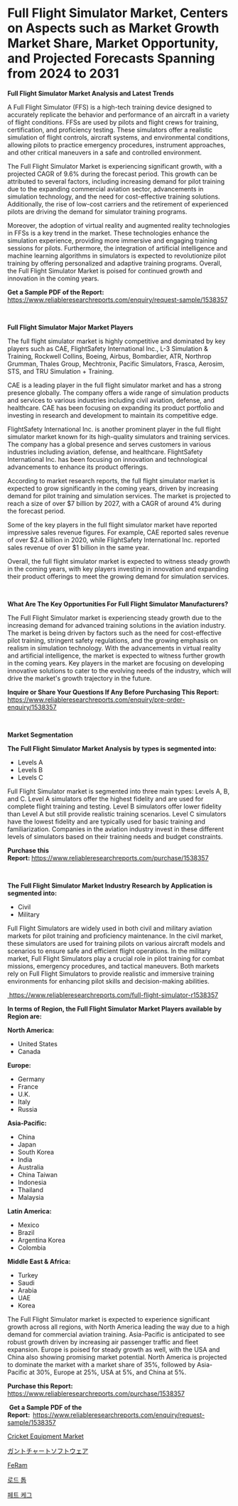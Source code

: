 <p><h1>Full Flight Simulator Market, Centers on Aspects such as Market Growth Market Share, Market Opportunity, and Projected Forecasts Spanning from 2024 to 2031</h1></p><p><strong>Full Flight Simulator Market Analysis and Latest Trends</strong></p>
<p><p>A Full Flight Simulator (FFS) is a high-tech training device designed to accurately replicate the behavior and performance of an aircraft in a variety of flight conditions. FFSs are used by pilots and flight crews for training, certification, and proficiency testing. These simulators offer a realistic simulation of flight controls, aircraft systems, and environmental conditions, allowing pilots to practice emergency procedures, instrument approaches, and other critical maneuvers in a safe and controlled environment.</p><p>The Full Flight Simulator Market is experiencing significant growth, with a projected CAGR of 9.6% during the forecast period. This growth can be attributed to several factors, including increasing demand for pilot training due to the expanding commercial aviation sector, advancements in simulation technology, and the need for cost-effective training solutions. Additionally, the rise of low-cost carriers and the retirement of experienced pilots are driving the demand for simulator training programs.</p><p>Moreover, the adoption of virtual reality and augmented reality technologies in FFSs is a key trend in the market. These technologies enhance the simulation experience, providing more immersive and engaging training sessions for pilots. Furthermore, the integration of artificial intelligence and machine learning algorithms in simulators is expected to revolutionize pilot training by offering personalized and adaptive training programs. Overall, the Full Flight Simulator Market is poised for continued growth and innovation in the coming years.</p></p>
<p><strong>Get a Sample PDF of the Report:&nbsp;</strong> <a href="https://www.reliableresearchreports.com/enquiry/request-sample/1538357">https://www.reliableresearchreports.com/enquiry/request-sample/1538357</a></p>
<p>&nbsp;</p>
<p><strong>Full Flight Simulator Major Market Players</strong></p>
<p><p>The full flight simulator market is highly competitive and dominated by key players such as CAE, FlightSafety International Inc., L-3 Simulation & Training, Rockwell Collins, Boeing, Airbus, Bombardier, ATR, Northrop Grumman, Thales Group, Mechtronix, Pacific Simulators, Frasca, Aerosim, STS, and TRU Simulation + Training.</p><p>CAE is a leading player in the full flight simulator market and has a strong presence globally. The company offers a wide range of simulation products and services to various industries including civil aviation, defense, and healthcare. CAE has been focusing on expanding its product portfolio and investing in research and development to maintain its competitive edge. </p><p>FlightSafety International Inc. is another prominent player in the full flight simulator market known for its high-quality simulators and training services. The company has a global presence and serves customers in various industries including aviation, defense, and healthcare. FlightSafety International Inc. has been focusing on innovation and technological advancements to enhance its product offerings.</p><p>According to market research reports, the full flight simulator market is expected to grow significantly in the coming years, driven by increasing demand for pilot training and simulation services. The market is projected to reach a size of over $7 billion by 2027, with a CAGR of around 4% during the forecast period.</p><p>Some of the key players in the full flight simulator market have reported impressive sales revenue figures. For example, CAE reported sales revenue of over $2.4 billion in 2020, while FlightSafety International Inc. reported sales revenue of over $1 billion in the same year.</p><p>Overall, the full flight simulator market is expected to witness steady growth in the coming years, with key players investing in innovation and expanding their product offerings to meet the growing demand for simulation services.</p></p>
<p>&nbsp;</p>
<p><strong>What Are The Key Opportunities For Full Flight Simulator Manufacturers?</strong></p>
<p><p>The Full Flight Simulator market is experiencing steady growth due to the increasing demand for advanced training solutions in the aviation industry. The market is being driven by factors such as the need for cost-effective pilot training, stringent safety regulations, and the growing emphasis on realism in simulation technology. With the advancements in virtual reality and artificial intelligence, the market is expected to witness further growth in the coming years. Key players in the market are focusing on developing innovative solutions to cater to the evolving needs of the industry, which will drive the market's growth trajectory in the future.</p></p>
<p><strong>Inquire or Share Your Questions If Any Before Purchasing This Report:</strong> <a href="https://www.reliableresearchreports.com/enquiry/pre-order-enquiry/1538357">https://www.reliableresearchreports.com/enquiry/pre-order-enquiry/1538357</a></p>
<p>&nbsp;</p>
<p><strong>Market Segmentation</strong></p>
<p><strong>The Full Flight Simulator Market Analysis by types is segmented into:</strong></p>
<p><ul><li>Levels A</li><li>Levels B</li><li>Levels C</li></ul></p>
<p><p>Full Flight Simulator market is segmented into three main types: Levels A, B, and C. Level A simulators offer the highest fidelity and are used for complete flight training and testing. Level B simulators offer lower fidelity than Level A but still provide realistic training scenarios. Level C simulators have the lowest fidelity and are typically used for basic training and familiarization. Companies in the aviation industry invest in these different levels of simulators based on their training needs and budget constraints.</p></p>
<p><strong>Purchase this Report:&nbsp;</strong><a href="https://www.reliableresearchreports.com/purchase/1538357">https://www.reliableresearchreports.com/purchase/1538357</a></p>
<p>&nbsp;</p>
<p><strong>The Full Flight Simulator Market Industry Research by Application is segmented into:</strong></p>
<p><ul><li>Civil</li><li>Military</li></ul></p>
<p><p>Full Flight Simulators are widely used in both civil and military aviation markets for pilot training and proficiency maintenance. In the civil market, these simulators are used for training pilots on various aircraft models and scenarios to ensure safe and efficient flight operations. In the military market, Full Flight Simulators play a crucial role in pilot training for combat missions, emergency procedures, and tactical maneuvers. Both markets rely on Full Flight Simulators to provide realistic and immersive training environments for enhancing pilot skills and decision-making abilities.</p></p>
<p><a href="https://www.reliableresearchreports.com/full-flight-simulator-r1538357">&nbsp;https://www.reliableresearchreports.com/full-flight-simulator-r1538357</a></p>
<p><strong>In terms of Region, the Full Flight Simulator Market Players available by Region are:</strong></p>
<p>
    <p> <strong> North America: </strong>
        <ul>
            <li>United States</li>
            <li>Canada</li>
        </ul>
        </p> 
    <p> <strong> Europe: </strong>
        <ul>
            <li>Germany</li>
            <li>France</li>
            <li>U.K.</li>
            <li>Italy</li>
            <li>Russia</li>
        </ul>
        </p> 
    <p> <strong> Asia-Pacific: </strong>
        <ul>
            <li>China</li>
            <li>Japan</li>
            <li>South Korea</li>
            <li>India</li>
            <li>Australia</li>
            <li>China Taiwan</li>
            <li>Indonesia</li>
            <li>Thailand</li>
            <li>Malaysia</li>
        </ul>
        </p> 
    <p> <strong> Latin America: </strong>
        <ul>
            <li>Mexico</li>
            <li>Brazil</li>
            <li>Argentina Korea</li>
            <li>Colombia</li>
        </ul>
        </p> 
    <p> <strong> Middle East & Africa: </strong>
        <ul>
            <li>Turkey</li>
            <li>Saudi</li>
            <li>Arabia</li>
            <li>UAE</li>
            <li>Korea</li>
        </ul>
    </p>
    </p>
<p><p>The Full Flight Simulator market is expected to experience significant growth across all regions, with North America leading the way due to a high demand for commercial aviation training. Asia-Pacific is anticipated to see robust growth driven by increasing air passenger traffic and fleet expansion. Europe is poised for steady growth as well, with the USA and China also showing promising market potential. North America is projected to dominate the market with a market share of 35%, followed by Asia-Pacific at 30%, Europe at 25%, USA at 5%, and China at 5%.</p></p>
<p><strong>Purchase this Report: </strong><a href="https://www.reliableresearchreports.com/purchase/1538357">https://www.reliableresearchreports.com/purchase/1538357</a></p>
<p>&nbsp;<strong>Get a Sample PDF of the Report:&nbsp;&nbsp;</strong><a href="https://www.reliableresearchreports.com/enquiry/request-sample/1538357">https://www.reliableresearchreports.com/enquiry/request-sample/1538357</a></p>
<p><strong></strong></p>
<p><p><a href="https://www.linkedin.com/pulse/cricket-equipment-market-trends-analysis-forecasted-period-2024-2031-hmdqf?trackingId=BbepNxmI17j7kVPeTduozA%3D%3D">Cricket Equipment Market</a></p><p><a href="https://medium.com/@ja15984/gantt-chart-software%E5%B8%82%E5%A0%B4%E3%81%AE%E5%88%86%E6%9E%90-%E3%82%B0%E3%83%AD%E3%83%BC%E3%83%90%E3%83%AB%E6%A5%AD%E7%95%8C%E3%81%AE%E5%B1%95%E6%9C%9B%E3%81%A8%E4%BA%88%E6%B8%AC-2024%E5%B9%B4%E3%81%8B%E3%82%892031%E5%B9%B4%E3%81%BE%E3%81%A7-82c4f1f0d7dc">ガントチャートソフトウェア</a></p><p><a href="https://github.com/JeromeRtyau89966/Market-Research-Report-List-1/blob/main/199413328852.md">FeRam</a></p><p><a href="https://medium.com/@costelcaramitru2022/%EB%8F%84%EB%A1%9C-%ED%86%B1-%EC%8B%9C%EC%9E%A5-%EC%9C%A0%ED%98%95-%EC%9D%91%EC%9A%A9-%EB%B0%8F-%EC%A7%80%EB%A6%AC%EC%97%90-%EB%8C%80%ED%95%9C-%ED%8F%AC%EA%B4%84%EC%A0%81-%ED%8F%89%EA%B0%80-85b5f268a483">로드 톱</a></p><p><a href="https://github.com/TimmyMann6767/Market-Research-Report-List-1/blob/main/462341128851.md">페트 케그</a></p></p>